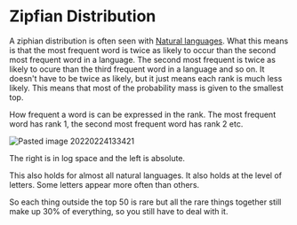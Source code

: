 # Zipfian Distribution
A ziphian distribution is often seen with [Natural languages](Natural%20languages.md). What this means is that the most frequent word is twice as likely to occur than the second most frequent word in a language. The second most frequent is twice as likely to ocure than the third frequent word in a language and so on. It doesn't have to be twice as likely, but it just means each rank is much less likely. This means that most of the probability mass is given to the smallest top. 

How frequent a word is can be expressed in the rank. The most frequent word has rank 1, the second most frequent word has rank 2 etc. 

![Pasted image 20220224133421](Pasted%20image%2020220224133421.png)

The right is in log space and the left is absolute.

This also holds for almost all natural languages. It also holds at the level of letters. Some letters appear more often than others.  

So each thing outside the top 50 is rare but all the rare things together still make up 30% of everything, so you still have to deal with it. 



